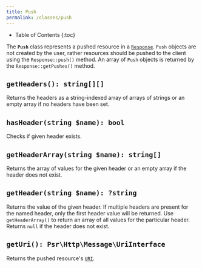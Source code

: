 ```yaml
---
title: Push
permalink: /classes/push
---
```


* Table of Contents
{:toc}

The **`Push`** class represents a pushed resource in a [`Response`](response.md). `Push` objects are not created by the user, rather resources should be pushed to the client using the `Response::push()` method. An array of `Push` objects is returned by the `Response::getPushes()` method.

## `getHeaders(): string[][]`

Returns the headers as a string-indexed array of arrays of strings or an empty array if no headers have been set.

## `hasHeader(string $name): bool`

Checks if given header exists.

## `getHeaderArray(string $name): string[]`

Returns the array of values for the given header or an empty array if the header does not exist.

## `getHeader(string $name): ?string`

Returns the value of the given header.
If multiple headers are present for the named header, only the first header value will be returned.
Use `getHeaderArray()` to return an array of all values for the particular header.
Returns `null` if the header does not exist.

## `getUri(): Psr\Http\Message\UriInterface`

Returns the pushed resource's [`URI`](https://www.php-fig.org/psr/psr-7/#35-psrhttpmessageuriinterface).
